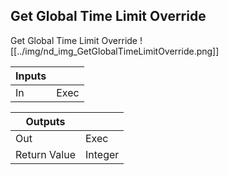 ## Get Global Time Limit Override
Get Global Time Limit Override
![[../img/nd_img_GetGlobalTimeLimitOverride.png]]

|Inputs||
|--|--|
| In | Exec |

|Outputs||
|--|--|
| Out | Exec |
| Return Value | Integer |
